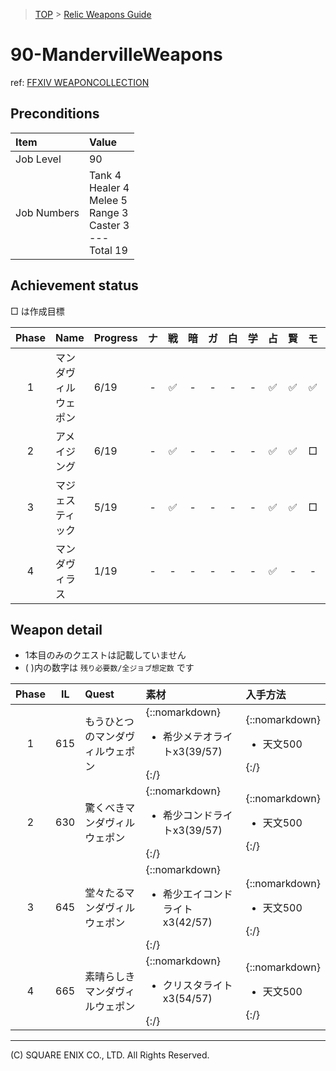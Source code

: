 > [TOP](../README.md) > [Relic Weapons Guide](./README.md)

# 90-MandervilleWeapons

ref: [FFXIV WEAPONCOLLECTION](https://weapon.ffxivcollection.com/where/mw/)

## Preconditions

| Item | Value |
| :--- | :--- |
| Job Level | 90 |
| Job Numbers | Tank 4<br />Healer 4<br />Melee 5<br />Range 3<br />Caster 3<br />---<br />Total 19 |

## Achievement status

□ は作成目標

| Phase | Name | Progress | ナ | 戦 | 暗 | ガ | 白 | 学 | 占 | 賢 | モ | 竜 | 忍 | 侍 | リ | 詩 | 機 | 踊 | 黒 | 召 | 赤 |
| :---: | :--- | :--- | :---: | :---: | :---: | :---: | :---: | :---: | :---: | :---: | :---: | :---: | :---: | :---: | :---: | :---: | :---: | :---: | :---: | :---: | :---: |
| 1 | マンダヴィルウェポン | 6/19 | - | ✅ | - | - | - | - | ✅ | ✅ | ✅ | - | - | ✅ | ✅ | - | - | □ | - | - | ✅ |
| 2 | アメイジング | 6/19 | - | ✅ | - | - | - | - | ✅ | ✅ | □ | - | - | ✅ | ✅ | - | - | □ | - | - | ✅ |
| 3 | マジェスティック | 5/19 | - | ✅ | - | - | - | - | ✅ | ✅ | □ | - | - | ✅ | - | - | - | □ | - | - | ✅ |
| 4 | マンダヴィラス | 1/19 | - | - | - | - | - | - | ✅ | - | - | - | - | - | - | - | - | - | - | - | - |


## Weapon detail

- 1本目のみのクエストは記載していません
- ( )内の数字は `残り必要数/全ジョブ想定数` です

| Phase | IL | Quest | 素材 | 入手方法 |
| :---: | :---: | :--- | :--- | :--- |
| 1 | 615 | もうひとつのマンダヴィルウェポン | {::nomarkdown}<ul><li>希少メテオライトx3(39/57)</li></ul>{:/} | {::nomarkdown}<ul><li>天文500</li></ul>{:/} | 
| 2 | 630 | 驚くべきマンダヴィルウェポン | {::nomarkdown}<ul><li>希少コンドライトx3(39/57)</li></ul>{:/} | {::nomarkdown}<ul><li>天文500</li></ul>{:/} | 
| 3 | 645 | 堂々たるマンダヴィルウェポン | {::nomarkdown}<ul><li>希少エイコンドライトx3(42/57)</li></ul>{:/} | {::nomarkdown}<ul><li>天文500</li></ul>{:/} | 
| 4 | 665 | 素晴らしきマンダヴィルウェポン | {::nomarkdown}<ul><li>クリスタライトx3(54/57)</li></ul>{:/} | {::nomarkdown}<ul><li>天文500</li></ul>{:/} | 

---
(C) SQUARE ENIX CO., LTD. All Rights Reserved.
